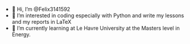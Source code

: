 - 👋 Hi, I’m @Felix3141592
- 👀 I’m interested in coding especially with Python and write my lessons and my reports in LaTeX 
- 🌱 I’m currently learning at Le Havre University at the Masters level in Energy.
